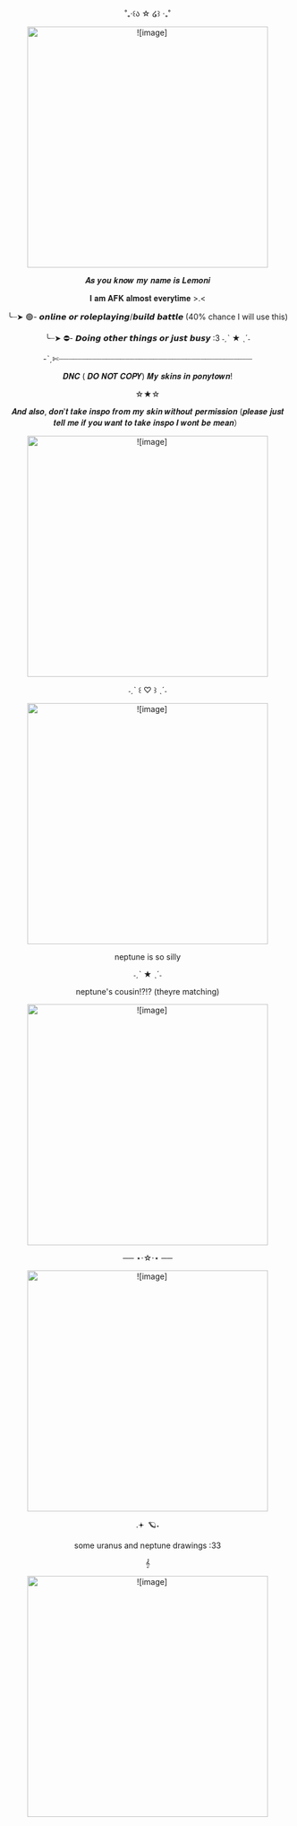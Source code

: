 <p align="center">˚₊‧꒰ა ☆ ໒꒱ ‧₊˚
<p align="center">
<p align="center">
  <img width="430" src="https://github.com/lemoniisyummy/lemoniisyummy/assets/159007894/0186c7eb-31ca-48a6-98a8-e366fbe5ac17" alt = ![image]>
</p>
<p align="center">𝑨𝒔 𝒚𝒐𝒖 𝒌𝒏𝒐𝒘 𝒎𝒚 𝒏𝒂𝒎𝒆 𝒊𝒔 𝑳𝒆𝒎𝒐𝒏𝒊    
<p align="center">𝐈 𝐚𝐦 𝐀𝐅𝐊 𝐚𝐥𝐦𝐨𝐬𝐭 𝐞𝐯𝐞𝐫𝐲𝐭𝐢𝐦𝐞 >.<
<p align="center">╰┈➤ 🟢- 𝙤𝙣𝙡𝙞𝙣𝙚 𝙤𝙧 𝙧𝙤𝙡𝙚𝙥𝙡𝙖𝙮𝙞𝙣𝙜/𝙗𝙪𝙞𝙡𝙙 𝙗𝙖𝙩𝙩𝙡𝙚 (40% chance I will use this)
<p align="center">╰┈➤ ⛔- 𝘿𝙤𝙞𝙣𝙜 𝙤𝙩𝙝𝙚𝙧 𝙩𝙝𝙞𝙣𝙜𝙨 𝙤𝙧 𝙟𝙪𝙨𝙩 𝙗𝙪𝙨𝙮 :3    ˗ˏˋ ★ ˎˊ˗
<p align="center">-ˋˏ✄┈┈┈┈┈┈┈┈┈┈┈┈┈┈┈┈┈┈┈┈┈┈┈┈┈┈┈┈┈┈┈┈┈┈┈┈┈┈┈┈┈
<p align="center">𝑫𝑵𝑪 ( 𝑫𝑶 𝑵𝑶𝑻 𝑪𝑶𝑷𝒀) 𝑴𝒚 𝒔𝒌𝒊𝒏𝒔 𝒊𝒏 𝒑𝒐𝒏𝒚𝒕𝒐𝒘𝒏! 
<p align="center">☆★☆
<p align="center">𝑨𝒏𝒅 𝒂𝒍𝒔𝒐, 𝒅𝒐𝒏'𝒕 𝒕𝒂𝒌𝒆 𝒊𝒏𝒔𝒑𝒐 𝒇𝒓𝒐𝒎 𝒎𝒚 𝒔𝒌𝒊𝒏 𝒘𝒊𝒕𝒉𝒐𝒖𝒕 𝒑𝒆𝒓𝒎𝒊𝒔𝒔𝒊𝒐𝒏 (𝒑𝒍𝒆𝒂𝒔𝒆 𝒋𝒖𝒔𝒕 𝒕𝒆𝒍𝒍 𝒎𝒆 𝒊𝒇 𝒚𝒐𝒖 𝒘𝒂𝒏𝒕 𝒕𝒐 𝒕𝒂𝒌𝒆 𝒊𝒏𝒔𝒑𝒐 𝑰 𝒘𝒐𝒏𝒕 𝒃𝒆 𝒎𝒆𝒂𝒏）
<p align="center">
  <img width="430" src="https://github.com/lemoniisyummy/lemoniisyummy/assets/159007894/de376577-237a-4f0b-afce-a251eee7b3a6" alt = ![image]>
</p>                                                               
<p align="center">˗ˏˋ ꒰ ♡ ꒱ ˎˊ˗
<p align="center">
<p align="center">
  <img width="430" src="https://github.com/lemoniisyummy/lemoniisyummy/assets/159007894/54a602f2-b2c8-41b5-b0b8-b1eaa313470c" alt = ![image]>
</p>

 <p align="center">neptune is so silly
<p align="center"> ˗ˏˋ ★ ˎˊ˗
<p align="center"> neptune's cousin!?!? (theyre matching)
<p align="center">
  <img width="430" src="https://github.com/lemoniisyummy/lemoniisyummy/assets/159007894/0659260b-4284-4d00-8a4e-16177478980f" alt = ![image]>
</p>
<p align="center">── ⋆⋅☆⋅⋆ ──
<p align="center"><img width="430" src="https://github.com/lemoniisyummy/lemoniisyummy/assets/159007894/d8d4cd7b-9dbc-4413-b742-1144a3af9976" alt = ![image]>
</p>
<p align="center">.𖥔 ݁ 🪐˖
<p align="center">some uranus and neptune drawings :33
<p align="center">𝄞
<p align="center">
  <img width="430" src="![image](https://github.com/lemoniisyummy/lemoniisyummy/assets/159007894/970ae0a2-e29a-499a-97f0-35bae87091b9)" alt = ![image]>
</p>
